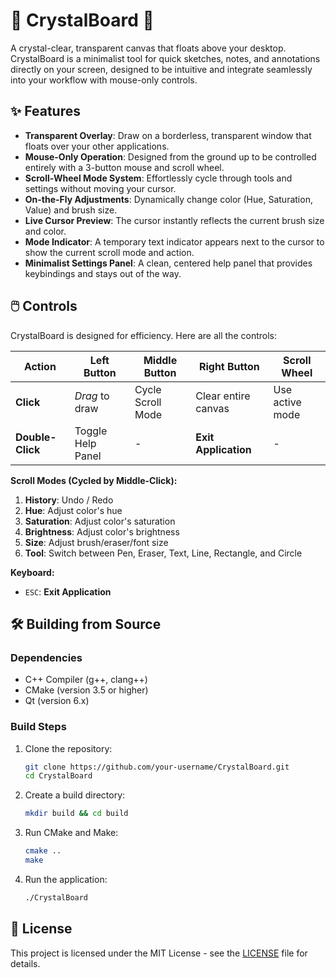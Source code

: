 # 🔮 CrystalBoard 🎨

A crystal-clear, transparent canvas that floats above your desktop. CrystalBoard is a minimalist tool for quick sketches, notes, and annotations directly on your screen, designed to be intuitive and integrate seamlessly into your workflow with mouse-only controls.

## ✨ Features

- **Transparent Overlay**: Draw on a borderless, transparent window that floats over your other applications.
- **Mouse-Only Operation**: Designed from the ground up to be controlled entirely with a 3-button mouse and scroll wheel.
- **Scroll-Wheel Mode System**: Effortlessly cycle through tools and settings without moving your cursor.
- **On-the-Fly Adjustments**: Dynamically change color (Hue, Saturation, Value) and brush size.
- **Live Cursor Preview**: The cursor instantly reflects the current brush size and color.
- **Mode Indicator**: A temporary text indicator appears next to the cursor to show the current scroll mode and action.
- **Minimalist Settings Panel**: A clean, centered help panel that provides keybindings and stays out of the way.

## 🖱️ Controls

CrystalBoard is designed for efficiency. Here are all the controls:

| Action                 | Left Button        | Middle Button          | Right Button         | Scroll Wheel                               |
| ---------------------- | ------------------ | ---------------------- | -------------------- | ------------------------------------------ |
| **Click**              | *Drag* to draw     | Cycle Scroll Mode      | Clear entire canvas  | Use active mode                            |
| **Double-Click**       | Toggle Help Panel  | -                      | **Exit Application** | -                                          |

**Scroll Modes (Cycled by Middle-Click):**
1.  **History**: Undo / Redo
2.  **Hue**: Adjust color's hue
3.  **Saturation**: Adjust color's saturation
4.  **Brightness**: Adjust color's brightness
5.  **Size**: Adjust brush/eraser/font size
6.  **Tool**: Switch between Pen, Eraser, Text, Line, Rectangle, and Circle

**Keyboard:**
- `ESC`: **Exit Application**

## 🛠️ Building from Source

### Dependencies
- C++ Compiler (g++, clang++)
- CMake (version 3.5 or higher)
- Qt (version 6.x)

### Build Steps

1.  Clone the repository:
    ```bash
    git clone https://github.com/your-username/CrystalBoard.git
    cd CrystalBoard
    ```

2.  Create a build directory:
    ```bash
    mkdir build && cd build
    ```

3.  Run CMake and Make:
    ```bash
    cmake ..
    make
    ```

4.  Run the application:
    ```bash
    ./CrystalBoard
    ```

## 📄 License

This project is licensed under the MIT License - see the [LICENSE](LICENSE) file for details.